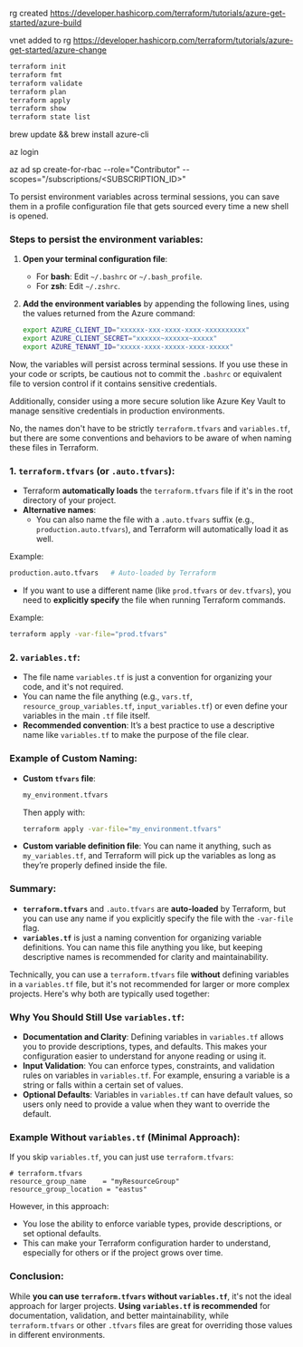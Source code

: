 
rg created
https://developer.hashicorp.com/terraform/tutorials/azure-get-started/azure-build

vnet added to rg
https://developer.hashicorp.com/terraform/tutorials/azure-get-started/azure-change



```bash
terraform init
terraform fmt
terraform validate
terraform plan
terraform apply
terraform show
terraform state list
```


brew update && brew install azure-cli

az login

az ad sp create-for-rbac --role="Contributor" --scopes="/subscriptions/<SUBSCRIPTION_ID>"




To persist environment variables across terminal sessions, you can save them in a profile configuration file that gets sourced every time a new shell is opened.

### Steps to persist the environment variables:

1. **Open your terminal configuration file**:
   - For **bash**: Edit `~/.bashrc` or `~/.bash_profile`.
   - For **zsh**: Edit `~/.zshrc`.
   
2. **Add the environment variables** by appending the following lines, using the values returned from the Azure command:

   ```bash
   export AZURE_CLIENT_ID="xxxxxx-xxx-xxxx-xxxx-xxxxxxxxxx"
   export AZURE_CLIENT_SECRET="xxxxxx~xxxxxx~xxxxx"
   export AZURE_TENANT_ID="xxxxx-xxxx-xxxxx-xxxx-xxxxx"
   ```

Now, the variables will persist across terminal sessions. If you use these in your code or scripts, be cautious not to commit the `.bashrc` or equivalent file to version control if it contains sensitive credentials.

Additionally, consider using a more secure solution like Azure Key Vault to manage sensitive credentials in production environments.

No, the names don't have to be strictly `terraform.tfvars` and `variables.tf`, but there are some conventions and behaviors to be aware of when naming these files in Terraform.

### 1. **`terraform.tfvars`** (or `.auto.tfvars`):
   - Terraform **automatically loads** the `terraform.tfvars` file if it's in the root directory of your project.
   - **Alternative names**: 
     - You can also name the file with a `.auto.tfvars` suffix (e.g., `production.auto.tfvars`), and Terraform will automatically load it as well.
   
   Example:
   ```bash
   production.auto.tfvars   # Auto-loaded by Terraform
   ```
   
   - If you want to use a different name (like `prod.tfvars` or `dev.tfvars`), you need to **explicitly specify** the file when running Terraform commands.

   Example:
   ```bash
   terraform apply -var-file="prod.tfvars"
   ```

### 2. **`variables.tf`**:
   - The file name `variables.tf` is just a convention for organizing your code, and it's not required.
   - You can name the file anything (e.g., `vars.tf`, `resource_group_variables.tf`, `input_variables.tf`) or even define your variables in the main `.tf` file itself.
   - **Recommended convention**: It’s a best practice to use a descriptive name like `variables.tf` to make the purpose of the file clear.

### Example of Custom Naming:

- **Custom `tfvars` file**:
  ```bash
  my_environment.tfvars
  ```
  Then apply with:
  ```bash
  terraform apply -var-file="my_environment.tfvars"
  ```

- **Custom variable definition file**:
  You can name it anything, such as `my_variables.tf`, and Terraform will pick up the variables as long as they’re properly defined inside the file.

### Summary:
- **`terraform.tfvars`** and `.auto.tfvars` are **auto-loaded** by Terraform, but you can use any name if you explicitly specify the file with the `-var-file` flag.
- **`variables.tf`** is just a naming convention for organizing variable definitions. You can name this file anything you like, but keeping descriptive names is recommended for clarity and maintainability.


Technically, you can use a `terraform.tfvars` file **without** defining variables in a `variables.tf` file, but it's not recommended for larger or more complex projects. Here's why both are typically used together:

### Why You Should Still Use `variables.tf`:
- **Documentation and Clarity**: Defining variables in `variables.tf` allows you to provide descriptions, types, and defaults. This makes your configuration easier to understand for anyone reading or using it.
- **Input Validation**: You can enforce types, constraints, and validation rules on variables in `variables.tf`. For example, ensuring a variable is a string or falls within a certain set of values.
- **Optional Defaults**: Variables in `variables.tf` can have default values, so users only need to provide a value when they want to override the default.

### Example Without `variables.tf` (Minimal Approach):
If you skip `variables.tf`, you can just use `terraform.tfvars`:

```hcl
# terraform.tfvars
resource_group_name    = "myResourceGroup"
resource_group_location = "eastus"
```

However, in this approach:
- You lose the ability to enforce variable types, provide descriptions, or set optional defaults.
- This can make your Terraform configuration harder to understand, especially for others or if the project grows over time.


### Conclusion:
While **you can use `terraform.tfvars` without `variables.tf`**, it's not the ideal approach for larger projects. **Using `variables.tf` is recommended** for documentation, validation, and better maintainability, while `terraform.tfvars` or other `.tfvars` files are great for overriding those values in different environments.